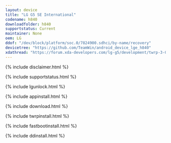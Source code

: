 ```yaml
---
layout: device
title: "LG G5 SE International"
codename: h840
downloadfolder: h840
supportstatus: Current
maintainer: None
oem: LG
ddof: "/dev/block/platform/soc.0/7824900.sdhci/by-name/recovery"
devicetree: "https://github.com/TeamWin/android_device_lge_h840"
xdathread: "https://forum.xda-developers.com/lg-g5/development/twrp-3-0-2-0-lg-g5-h840-t3604778"
---
```


{% include disclaimer.html %}

{% include supportstatus.html %}

{% include lgunlock.html %}

{% include appinstall.html %}

{% include download.html %}

{% include twrpinstall.html %}

{% include fastbootinstall.html %}

{% include ddinstall.html %}
